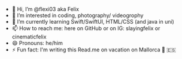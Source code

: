 - 👋 Hi, I’m @flexi03 aka Felix
- 👀 I’m interested in coding, photography/ videogrophy 
- 🌱 I’m currently learning Swift/SwiftUI, HTML/CSS (and java in uni)
- 📫 How to reach me: here on GitHub or on IG: slayingfelix or cinematicfelix
- 😄 Pronouns: he/him
- ⚡ Fun fact: I'm writing this Read.me on vacation on Mallorca 🕺 🇪🇸

<!---
flexi03/flexi03 is a ✨ special ✨ repository because its `README.md` (this file) appears on your GitHub profile.
You can click the Preview link to take a look at your changes.
--->
